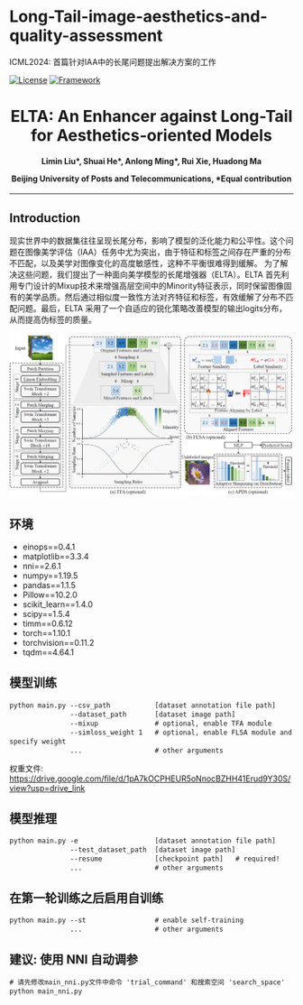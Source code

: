 # Long-Tail-image-aesthetics-and-quality-assessment
ICML2024: 首篇针对IAA中的长尾问题提出解决方案的工作


[![License](https://img.shields.io/badge/License-Apache%202.0-blue.svg)](https://opensource.org/licenses/Apache-2.0)
[![Framework](https://img.shields.io/badge/PyTorch-%23EE4C2C.svg?&logo=PyTorch&logoColor=white)](https://pytorch.org/)


<div align="center">
<h1>
<b>
ELTA: An Enhancer against Long-Tail for Aesthetics-oriented Models
</b>
</h1>
<h4>
<b>
Limin Liu*, Shuai He*, Anlong Ming*, Rui Xie, Huadong Ma
    
Beijing University of Posts and Telecommunications, *Equal contribution
</b>
</h4>
</div>

-----------------------------------------



## Introduction
现实世界中的数据集往往呈现长尾分布，影响了模型的泛化能力和公平性。这个问题在图像美学评估（IAA）任务中尤为突出，由于特征和标签之间存在严重的分布不匹配，以及美学对图像变化的高度敏感性，这种不平衡很难得到缓解。
为了解决这些问题，我们提出了一种面向美学模型的长尾增强器（ELTA）。ELTA 首先利用专门设计的Mixup技术来增强高层空间中的Minority特征表示，同时保留图像固有的美学品质。然后通过相似度一致性方法对齐特征和标签，有效缓解了分布不匹配问题。最后，ELTA 采用了一个自适应的锐化策略改善模型的输出logits分布，从而提高伪标签的质量。

<img src="pipeline_final.png">

## 环境
* einops==0.4.1
* matplotlib==3.3.4
* nni==2.6.1
* numpy==1.19.5
* pandas==1.1.5
* Pillow==10.2.0
* scikit_learn==1.4.0
* scipy==1.5.4
* timm==0.6.12
* torch==1.10.1
* torchvision==0.11.2
* tqdm==4.64.1









## 模型训练
```
python main.py --csv_path           [dataset annotation file path]
               --dataset_path       [dataset image path]
               --mixup              # optional, enable TFA module
               --simloss_weight 1   # optional, enable FLSA module and specify weight
               ...                  # other arguments
```

权重文件: https://drive.google.com/file/d/1pA7kOCPHEUR5oNnocBZHH41Erud9Y30S/view?usp=drive_link

## 模型推理
```
python main.py -e                   [dataset annotation file path]
               --test_dataset_path  [dataset image path]
               --resume             [checkpoint path]   # required!
               ...                  # other arguments
```

## 在第一轮训练之后启用自训练
```
python main.py --st                 # enable self-training
               ...                  # other arguments
```

## 建议: 使用 NNI 自动调参
```
# 请先修改main_nni.py文件中命令 'trial_command' 和搜索空间 'search_space'
python main_nni.py
```

